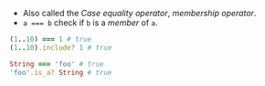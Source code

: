 - Also called the *Case equality operator*, *membership operator*.
- `a === b` check if `b` is a *member* of `a`.
```ruby
(1..10) === 1 # true
(1..10).include? 1 # true

String === 'foo' # true
'foo'.is_a? String # true
```